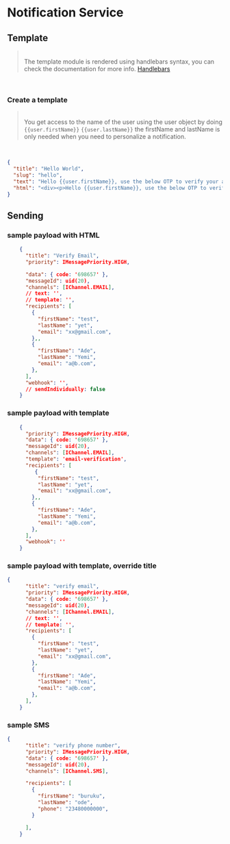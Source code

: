 # Notification Service

## Template

> <br>The template module is rendered using handlebars syntax, you can check the documentation for more info. [Handlebars](https://handlebarsjs.com/) 
<br>


### Create a template

> <br>You get access to the name of the user using the user object by doing `{{user.firstName}}` `{{user.lastName}}`
> the firstName and lastName is only needed when you need to personalize a notification.
<br>

```json
{
  "title": "Hello World",
  "slug": "hello",
  "text": "Hello {{user.firstName}}, use the below OTP to verify your account. \n {{code}}",
  "html": "<div><p>Hello {{user.firstName}}, use the below OTP to verify your account. <br> {{code}}</p></div>"
}
```


## Sending
### sample payload with HTML

```json
    {
      "title": "Verify Email",
      "priority": IMessagePriority.HIGH,

      "data": { code: '698657' },
      "messageId": uid(20),
      "channels": [IChannel.EMAIL],
      // text: '',
      // template: '',
      "recipients": [
        {
          "firstName": "test",
          "lastName": "yet",
          "email": "xx@gmail.com",
        },,
        {
          "firstName": "Ade",
          "lastName": "Yemi",
          "email": "a@b.com",
        },
      ],
      "webhook": '',
      // sendIndividually: false
    }
```

### sample payload with template

```json
    {
      "priority": IMessagePriority.HIGH,
      "data": { code: '698657' },
      "messageId": uid(20),
      "channels": [IChannel.EMAIL],
      "template": 'email-verification',
      "recipients": [
         {
          "firstName": "test",
          "lastName": "yet",
          "email": "xx@gmail.com",
        },,
        {
          "firstName": "Ade",
          "lastName": "Yemi",
          "email": "a@b.com",
        },
      ],
      "webhook": ''
    }
```

### sample payload with template, override title

```JSON
{
      "title": "verify email",
      "priority": IMessagePriority.HIGH,
      "data": { code: '698657' },
      "messageId": uid(20),
      "channels": [IChannel.EMAIL],
      // text: '',
      // template: '',
      "recipients": [
        {
          "firstName": "test",
          "lastName": "yet",
          "email": "xx@gmail.com",
        },
        {
          "firstName": "Ade",
          "lastName": "Yemi",
          "email": "a@b.com",
        },
      ],
    }
```

### sample SMS

```JSON
{
      "title": "verify phone number",
      "priority": IMessagePriority.HIGH,
      "data": { code: '698657' },
      "messageId": uid(20),
      "channels": [IChannel.SMS],

      "recipients": [
        {
          "firstName": "buruku",
          "lastName": "ode",
          "phone": "23480000000",
        }

      ],
    }
```